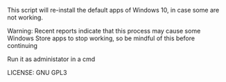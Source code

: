 This script will re-install the default apps of Windows 10, in case some are not working.

Warning: Recent reports indicate that this process may cause some Windows Store apps to stop working, so be mindful of this before continuing

Run it as administator in a cmd


LICENSE: GNU GPL3
